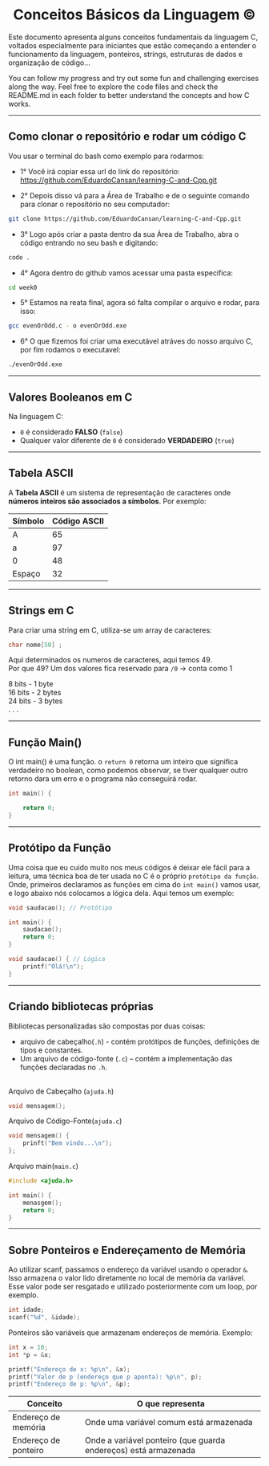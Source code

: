 # <center>Conceitos Básicos da Linguagem ©️<center>

Este documento apresenta alguns conceitos fundamentais da linguagem C, voltados especialmente para iniciantes que estão começando a entender o funcionamento da linguagem, ponteiros, strings, estruturas de dados e organização de código...

You can follow my progress and try out some fun and challenging exercises along the way. Feel free to explore the code files and check the README.md in each folder to better understand the concepts and how C works.

---

## Como clonar o repositório e rodar um código C
Vou usar o terminal do bash como exemplo para rodarmos:<br>

- 1° Você irá copiar essa url do link do repositório: https://github.com/EduardoCansan/learning-C-and-Cpp.git

- 2° Depois disso vá para a Área de Trabalho e de o seguinte comando para clonar o repositório no seu computador:

```bash
git clone https://github.com/EduardoCansan/learning-C-and-Cpp.git
```
- 3° Logo após criar a pasta dentro da sua Área de Trabalho, abra o código entrando no seu bash e digitando:

```bash
code .
```
- 4° Agora dentro do github vamos acessar uma pasta especifica:
```bash
cd week0
```
- 5° Estamos na reata final, agora só falta compilar o arquivo e rodar, para isso:
```bash
gcc evenOrOdd.c - o evenOrOdd.exe
```
- 6° O que fizemos foi criar uma executável atráves do nosso arquivo C, por fim rodamos o executavel:
```bash
./evenOrOdd.exe
```
---

## Valores Booleanos em C

Na linguagem C:

- `0` é considerado **FALSO** (`false`)
- Qualquer valor diferente de `0` é considerado **VERDADEIRO** (`true`)

---

## Tabela ASCII

A **Tabela ASCII** é um sistema de representação de caracteres onde **números inteiros são associados a símbolos**. Por exemplo:

| Símbolo | Código ASCII |
|---------|---------------|
| A       | 65            |
| a       | 97            |
| 0       | 48            |
| Espaço  | 32            |

---

## Strings em C

Para criar uma string em C, utiliza-se um array de caracteres:

```c
char nome[50] ;
```

Aqui determinados os numeros de caracteres, aqui temos 49.<br>
Por que 49? Um dos valores fica reservado para `/0` -> conta como 1

8 bits - 1 byte<br>
16 bits - 2 bytes<br>
24 bits - 3 bytes<br>
. . . 

---

## Função Main()

O int main() é uma função. o `return 0` retorna um inteiro que significa verdadeiro no boolean, como podemos observar, se tiver qualquer outro retorno dara um erro e o programa não conseguirá rodar.

```c
int main() {

    return 0;
}
```

---

## Protótipo da Função

Uma coisa que eu cuido muito nos meus códigos é deixar ele fácil para a leitura, uma técnica boa de ter usada no C é o próprio `protótipo da função`. Onde, primeiros declaramos as funções em cima do `int main()` vamos usar, e logo abaixo nós colocamos a lógica dela. Aqui temos um exemplo:

```c
void saudacao(); // Protótipo

int main() {
    saudacao();
    return 0;
}

void saudacao() { // Lógica
    printf("Olá!\n");
}
```

---

## Criando bibliotecas próprias

Bibliotecas personalizadas são compostas por duas coisas:
- arquivo de cabeçalho(`.h`) - contém protótipos de funções, definições de tipos e constantes.
- Um arquivo de código-fonte (`.c`) – contém a implementação das funções declaradas no `.h`.

<br>Arquivo de Cabeçalho (`ajuda.h`)

```c
void mensagem();
```
Arquivo de Código-Fonte(`ajuda.c`)

```c
void mensagem() {
    prinft("Bem vindo...\n");
};
```

Arquivo main(`main.c`)
```c
#include <ajuda.h>

int main() {
    menasgem();
    return 0;
}
```
---

## Sobre Ponteiros e Endereçamento de Memória

Ao utilizar scanf, passamos o endereço da variável usando o operador `&`. Isso armazena o valor lido diretamente no local de memória da variável. Esse valor pode ser resgatado e utilizado posteriormente com um loop, por exemplo.

```c
int idade;
scanf("%d", &idade);
```

Ponteiros são variáveis que armazenam endereços de memória. Exemplo:

```c
int x = 10;
int *p = &x;

printf("Endereço de x: %p\n", &x);
printf("Valor de p (endereço que p aponta): %p\n", p);
printf("Endereço de p: %p\n", &p);

```

| Conceito | O que representa |
|----------|------------------|
| Endereço de memória        | 	Onde uma variável comum está armazenada                   |
| Endereço de ponteiro	     | Onde a variável ponteiro (que guarda endereços) está armazenada            




